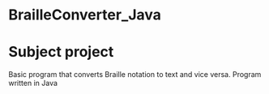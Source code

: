 # BrailleConverter_Java
# Subject project
Basic program that converts Braille notation to text and vice versa.
Program written in Java
